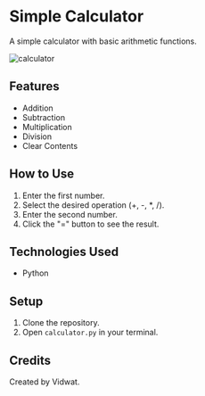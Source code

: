 # Simple Calculator

A simple calculator with basic arithmetic functions.

![calculator](https://github.com/DahalVidwat095/Project-Calculator/assets/79105798/9f5c3654-3703-49f1-bab1-0164417828a4)

## Features

- Addition
- Subtraction
- Multiplication
- Division
- Clear Contents

## How to Use

1. Enter the first number.
2. Select the desired operation (+, -, *, /).
3. Enter the second number.
4. Click the "=" button to see the result.

## Technologies Used

- Python

## Setup

1. Clone the repository.
2. Open `calculator.py` in your terminal.

## Credits

Created by Vidwat.
